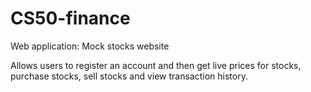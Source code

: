 # CS50-finance


Web application: Mock stocks website

Allows users to register an account and then get live prices for stocks, purchase stocks, sell stocks and view transaction history.
